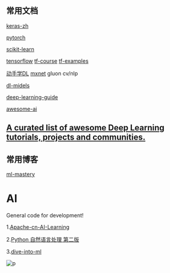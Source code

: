 ## 常用文档

[keras-zh](https://keras.io/zh/)

[pytorch](https://pytorch.apachecn.org/docs/1.0/#/)

[scikit-learn](https://sklearn.apachecn.org/)

[tensorflow](https://tensorflow.juejin.im/get_started/)  [tf-course](https://github.com/machinelearningmindset/TensorFlow-Course) [tf-examples](https://github.com/aymericdamien/TensorFlow-Examples)

[动手学DL](https://zh.gluon.ai/index.html) [mxnet](http://mxnet.incubator.apache.org/)  gluon cv/nlp

[dl-midels](https://github.com/rasbt/deeplearning-models)

[deep-learning-guide](https://github.com/sannykim/deep-learning-guide)

[awesome-ai](https://github.com/owainlewis/awesome-artificial-intelligence)

## [A curated list of awesome Deep Learning tutorials, projects and communities.](https://github.com/ChristosChristofidis/awesome-deep-learning)


## 常用博客

[ml-mastery](https://machinelearningmastery.com/)


# AI
General code for development!

1.[Apache-cn-AI-Learning](https://github.com/apachecn/AiLearning)

2.[Python 自然语言处理 第二版](https://usyiyi.github.io/nlp-py-2e-zh/)

3.[dive-into-ml](https://github.com/hangtwenty/dive-into-machine-learning)





![p](https://img2018.cnblogs.com/blog/1011838/201812/1011838-20181220213410538-162102529.png)


